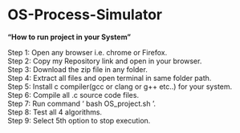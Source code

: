 # OS-Process-Simulator

**“How to run project in your System”**

Step 1: Open any browser i.e. chrome or Firefox.  
Step 2: Copy my Repository link and open in your browser.  
Step 3: Download the zip file in any folder.  
Step 4: Extract all files and open terminal in same folder path.  
Step 5: Install c compiler(gcc or clang or g++ etc..) for your system.  
Step 6: Compile all .c source code files.  
Step 7: Run command ‘ bash OS_project.sh ’.  
Step 8: Test all 4 algorithms.  
Step 9: Select 5th option to stop execution.
